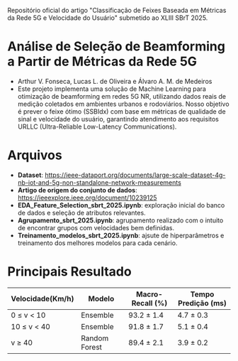 Repositório oficial do artigo "Classificação de Feixes Baseada em Métricas da Rede 5G e Velocidade do Usuário" submetido ao XLIII SBrT 2025.

# **Análise de Seleção de Beamforming a Partir de Métricas da Rede 5G**

- Arthur V. Fonseca, Lucas L. de Oliveira e Álvaro A. M. de Medeiros
- Este projeto implementa uma solução de Machine Learning para otimização de beamforming em redes 5G NR, utilizando dados reais de medição coletados em ambientes urbanos e rodoviários. Nosso objetivo é prever o feixe ótimo (SSBIdx) com base em métricas de qualidade de sinal e velocidade do usuário, garantindo atendimento aos requisitos URLLC (Ultra-Reliable Low-Latency Communications).


# Arquivos

- **Dataset**: https://ieee-dataport.org/documents/large-scale-dataset-4g-nb-iot-and-5g-non-standalone-network-measurements
- **Artigo de origem do conjunto de dados**: https://ieeexplore.ieee.org/document/10239125
- **EDA_Feature_Selection_sbrt_2025.ipynb**: exploração inicial do banco de dados e seleção de atributos relevantes.
- **Agrupamento_sbrt_2025.ipynb**: agrupamento realizado com o intuito de encontrar grupos com velocidades bem definidas.
- **Treinamento_modelos_sbrt_2025.ipynb**: ajsute de hiperparâmetros e treinamento dos melhores modelos para cada cenário.

# Principais Resultado

| Velocidade(Km/h)| Modelo       | Macro-Recall (%) | Tempo Predição (ms) |
|-----------------|--------------|------------------|---------------------|
| 0 ≤ v < 10      | Ensemble     | 93.2 ± 1.4       | 4.7 ± 0.3           |
| 10 ≤ v < 40     | Ensemble     | 91.8 ± 1.7       | 5.1 ± 0.4           |
| v ≥ 40          | Random Forest| 89.4 ± 2.1       | 3.9 ± 0.2           |
